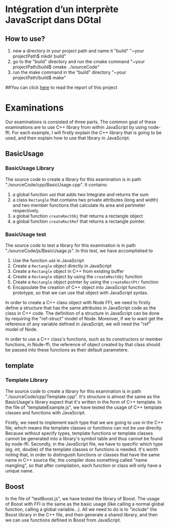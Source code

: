 # Intégration d’un interprète JavaScript dans DGtal
## How to use?
1. new a directory in your project path and name it "build" "~your projectPath$ mkdir build"
2. go to the "build" directory and run the cmake command "~your projectPath/build$ cmake ../sourceCode"
3. run the make command in the "build" directory "~your projectPath/build$ make"

##You can click [here](https://www.sharelatex.com/project/58340f92c0f0db5876a1a377) to read the report of this project


# Examinations
Our examinations is consisted of three parts. The common goal of these examinations are to use C++ library from within JavaScript by using node-ffi. For each example, I will firstly explain the C++ library that is going to be used, and then explain how to use that library in JavaScript.

## BasicUsage

### BasicUsage Library
The source code to create a library for this examination is in path "./sourceCode/cpp/BasicUsage.cpp". It contains:
1. a global function `add` that adds two Integrate and returns the sum 
2. a class `Rectangle` that contains two private attributes (long and width) and two member functions that calculate its area and perimeter respectively. 
3. a global function `createRectObj` that returns a rectangle object
4. a global function `createRectRef` that returns a rectangle pointer. 

### BasicUsage test
The source code to test a library for this examination is in path "./sourceCode/js/BasicUsage.js".
In this test, we have accomplished to 
1. Use the function `add` in JavaScript
2. Create a `Rectangle` object directly in JavaScript 
3. Create a `Rectangle` object in C++ from existing buffer
4. Create a `Rectangle` object by using the `createRectObj` function 
5. Create a `Rectangle` object pointer by using the `createRectPtr` function 
6. Encapsulate the creation of C++ object into JavaScript function prototype, so that we can use that object with JavaScript syntax.

In order to create a C++ class object with Node FFI, we need to firstly define a structure that has the same attributes in JavaScript code as the class in C++ code. The definition of a structure in JavaScript can be done by requiring the "ref-struct" model of Node. Moreover, if we to want get the reference of any variable defined in JavaScript, we will need the "ref" model of Node. 

In order to use a C++ class's functions, such as its constructors or member functions, in Node-ffi, the reference of object created by that class should be passed into these functions as their default parametere. 
	

## template
### Template Library
The source code to create a library for this examination is in path "./sourceCode/cpp/Template.cpp". It's structure is almost the same as the BasicUsage's library expect that it's written in the form of C++ template.
In the file of "templateExample.js", we have tested the usage of C++ template classes and functions with JavaScript.
  
Firstly, we need to implement each type that we are going to use in the C++ file, which means the template classes or functions can not be use directly. Because without specify types, template functions or template classes cannot be generated into a library's symbol table and thus cannot be found by node-ffi. Secondly, in the JavaScript file, we have to specific which type (eg. int, double) of the template classes or functions is needed. It's worth noting that, in order to distinguish functions or classes that have the same name in C++ source file, the compiler does  something called "name mangling", so that after compilation, each function or class will only have a unique name.    

## Boost
In the file of "testBoost.js", we have tested the library of Boost. The usage of Boost with FFI is the same as the basic usage (like calling a normal global function, calling a global variable...). All we need to do is to "include" the Boost library in the C++ file, and then generate a shared library, and then we can use functions defined in Boost from JavaScript. 


